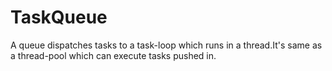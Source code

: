 # TaskQueue
A queue dispatches tasks to a task-loop which runs in a thread.It's same as a thread-pool which can execute tasks pushed in.
